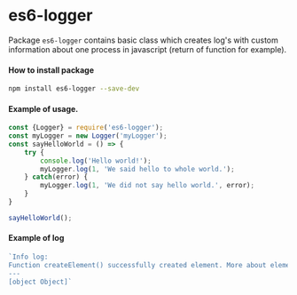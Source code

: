 # es6-logger
Package `es6-logger` contains basic class which creates log's with custom information about one process in javascript (return of function for example).

#### How to install package
```bash
npm install es6-logger --save-dev
```

#### Example of usage.
```javascript
const {Logger} = require('es6-logger');
const myLogger = new Logger('myLogger');
const sayHelloWorld = () => {
	try {
		console.log('Hello world!');
		myLogger.log(1, 'We said hello to whole world.');
	} catch(error) {
		myLogger.log(1, 'We did not say hello world.', error);
	}
}

sayHelloWorld();
```

#### Example of log
```javascript
`Info log:
Function createElement() successfully created element. More about element in data of this log.
---
[object Object]`
```
